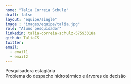 ```yaml
---
nome: "Talia Correia Schulz"
draft: false
layout: "equipe/single"
image : "images/equipe/talia.jpg"
role: "Aluno pesquisador"
linkedin: talia-correia-schulz-57593318a
github: TaliaCS
twitter: 
email:
  - email1
  - email2
---
```

Pesquisadora estagiária <br>Problema do despacho hidrotérmico e árvores de decisão

